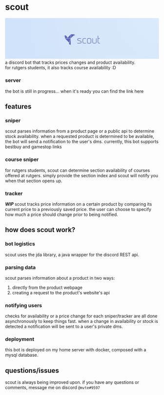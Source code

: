 # scout
![](src/main/resources/scout-banner.jpg)
a discord bot that tracks prices changes and product availability. \
for rutgers students, it also tracks course availability :D

### server
the bot is still in progress... when it's ready you can find the link here

## features
### sniper
scout parses information from a product page or a public api to determine stock availability. when a requested product is determined to be 
available, the bot will send a notification to the user's dms. currently, this bot supports bestbuy and gamestop links

### course sniper
for rutgers students, scout can determine section availability of courses offered at rutgers. simply provide the section index and scout
will notify you when that section opens up.

### tracker
***WIP*** scout tracks price information on a certain product by comparing its current price to a previously saved price. the 
user can choose to specify how much a price should change prior to being notified.

## how does scout work?
### bot logistics
scout uses the jda library, a java wrapper for the discord REST api. 

### parsing data 
scout parses information about a product in two ways:
1. directly from the product webpage
2. creating a request to the product's website's api

### notifying users
checks for availability or a price change for each sniper/tracker are all done asynchronously to keep things fast. when a change in availability 
or stock is detected a notification will be sent to a user's private dms.

### deployment
this bot is deployed on my home server with docker, composed with a mysql database.

## questions/issues
scout is always being improved upon. if you have any questions or comments, message me on discord `@mvte#9597`
